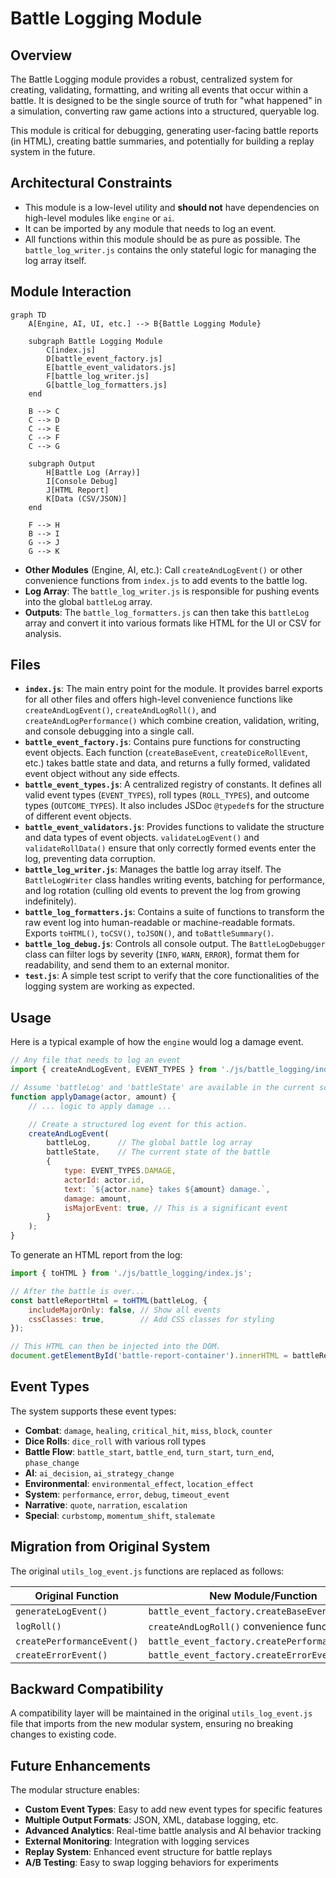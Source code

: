 # Battle Logging Module

## Overview

The Battle Logging module provides a robust, centralized system for creating, validating, formatting, and writing all events that occur within a battle. It is designed to be the single source of truth for "what happened" in a simulation, converting raw game actions into a structured, queryable log.

This module is critical for debugging, generating user-facing battle reports (in HTML), creating battle summaries, and potentially for building a replay system in the future.

## Architectural Constraints

- This module is a low-level utility and **should not** have dependencies on high-level modules like `engine` or `ai`.
- It can be imported by any module that needs to log an event.
- All functions within this module should be as pure as possible. The `battle_log_writer.js` contains the only stateful logic for managing the log array itself.

## Module Interaction

```mermaid
graph TD
    A[Engine, AI, UI, etc.] --> B{Battle Logging Module}
    
    subgraph Battle Logging Module
        C[index.js]
        D[battle_event_factory.js]
        E[battle_event_validators.js]
        F[battle_log_writer.js]
        G[battle_log_formatters.js]
    end

    B --> C
    C --> D
    C --> E
    C --> F
    C --> G

    subgraph Output
        H[Battle Log (Array)]
        I[Console Debug]
        J[HTML Report]
        K[Data (CSV/JSON)]
    end

    F --> H
    B --> I
    G --> J
    G --> K
```
- **Other Modules** (Engine, AI, etc.): Call `createAndLogEvent()` or other convenience functions from `index.js` to add events to the battle log.
- **Log Array**: The `battle_log_writer.js` is responsible for pushing events into the global `battleLog` array.
- **Outputs**: The `battle_log_formatters.js` can then take this `battleLog` array and convert it into various formats like HTML for the UI or CSV for analysis.

## Files

-   **`index.js`**: The main entry point for the module. It provides barrel exports for all other files and offers high-level convenience functions like `createAndLogEvent()`, `createAndLogRoll()`, and `createAndLogPerformance()` which combine creation, validation, writing, and console debugging into a single call.
-   **`battle_event_factory.js`**: Contains pure functions for constructing event objects. Each function (`createBaseEvent`, `createDiceRollEvent`, etc.) takes battle state and data, and returns a fully formed, validated event object without any side effects.
-   **`battle_event_types.js`**: A centralized registry of constants. It defines all valid event types (`EVENT_TYPES`), roll types (`ROLL_TYPES`), and outcome types (`OUTCOME_TYPES`). It also includes JSDoc `@typedef`s for the structure of different event objects.
-   **`battle_event_validators.js`**: Provides functions to validate the structure and data types of event objects. `validateLogEvent()` and `validateRollData()` ensure that only correctly formed events enter the log, preventing data corruption.
-   **`battle_log_writer.js`**: Manages the battle log array itself. The `BattleLogWriter` class handles writing events, batching for performance, and log rotation (culling old events to prevent the log from growing indefinitely).
-   **`battle_log_formatters.js`**: Contains a suite of functions to transform the raw event log into human-readable or machine-readable formats. Exports `toHTML()`, `toCSV()`, `toJSON()`, and `toBattleSummary()`.
-   **`battle_log_debug.js`**: Controls all console output. The `BattleLogDebugger` class can filter logs by severity (`INFO`, `WARN`, `ERROR`), format them for readability, and send them to an external monitor.
-   **`test.js`**: A simple test script to verify that the core functionalities of the logging system are working as expected.

## Usage

Here is a typical example of how the `engine` would log a damage event.

```javascript
// Any file that needs to log an event
import { createAndLogEvent, EVENT_TYPES } from './js/battle_logging/index.js';

// Assume 'battleLog' and 'battleState' are available in the current scope.
function applyDamage(actor, amount) {
    // ... logic to apply damage ...

    // Create a structured log event for this action.
    createAndLogEvent(
        battleLog,      // The global battle log array
        battleState,    // The current state of the battle
        {
            type: EVENT_TYPES.DAMAGE,
            actorId: actor.id,
            text: `${actor.name} takes ${amount} damage.`,
            damage: amount,
            isMajorEvent: true, // This is a significant event
        }
    );
}
```

To generate an HTML report from the log:

```javascript
import { toHTML } from './js/battle_logging/index.js';

// After the battle is over...
const battleReportHtml = toHTML(battleLog, { 
    includeMajorOnly: false, // Show all events
    cssClasses: true,        // Add CSS classes for styling
});

// This HTML can then be injected into the DOM.
document.getElementById('battle-report-container').innerHTML = battleReportHtml;
```

## Event Types

The system supports these event types:

- **Combat**: `damage`, `healing`, `critical_hit`, `miss`, `block`, `counter`
- **Dice Rolls**: `dice_roll` with various roll types
- **Battle Flow**: `battle_start`, `battle_end`, `turn_start`, `turn_end`, `phase_change`
- **AI**: `ai_decision`, `ai_strategy_change`
- **Environmental**: `environmental_effect`, `location_effect`
- **System**: `performance`, `error`, `debug`, `timeout_event`
- **Narrative**: `quote`, `narration`, `escalation`
- **Special**: `curbstomp`, `momentum_shift`, `stalemate`

## Migration from Original System

The original `utils_log_event.js` functions are replaced as follows:

| Original Function | New Module/Function |
|-------------------|-------------------|
| `generateLogEvent()` | `battle_event_factory.createBaseEvent()` |
| `logRoll()` | `createAndLogRoll()` convenience function |
| `createPerformanceEvent()` | `battle_event_factory.createPerformanceEvent()` |
| `createErrorEvent()` | `battle_event_factory.createErrorEvent()` |

## Backward Compatibility

A compatibility layer will be maintained in the original `utils_log_event.js` file that imports from the new modular system, ensuring no breaking changes to existing code.

## Future Enhancements

The modular structure enables:

- **Custom Event Types**: Easy to add new event types for specific features
- **Multiple Output Formats**: JSON, XML, database logging, etc.
- **Advanced Analytics**: Real-time battle analysis and AI behavior tracking
- **External Monitoring**: Integration with logging services
- **Replay System**: Enhanced event structure for battle replays
- **A/B Testing**: Easy to swap logging behaviors for experiments 